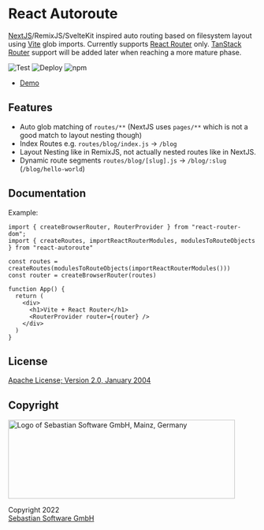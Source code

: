 # React Autoroute

[NextJS](https://nextjs.org/docs/routing/introduction)/RemixJS/SvelteKit inspired auto routing based on filesystem layout using [Vite](https://vitejs.dev) glob imports. Currently supports [React Router](https://reactrouter.com/en/main) only. [TanStack Router](https://tanstack.com/router/v1) support will be added later when reaching a more mature phase.

![Test](https://github.com/sebastian-software/react-autoroute/actions/workflows/test.yml/badge.svg)
![Deploy](https://github.com/sebastian-software/react-autoroute/actions/workflows/deploy.yml/badge.svg)
![npm](https://img.shields.io/npm/v/react-autoroute)

- [Demo](https://sebastian-software.github.io/react-autoroute/index.html)

## Features

- Auto glob matching of `routes/**` (NextJS uses `pages/**` which is not a good match to layout nesting though)
- Index Routes e.g. `routes/blog/index.js` → `/blog`
- Layout Nesting like in RemixJS, not actually nested routes like in NextJS.
- Dynamic route segments `routes/blog/[slug].js` → `/blog/:slug` (`/blog/hello-world`)

## Documentation

Example:

```tsx
import { createBrowserRouter, RouterProvider } from "react-router-dom";
import { createRoutes, importReactRouterModules, modulesToRouteObjects } from "react-autoroute"

const routes = createRoutes(modulesToRouteObjects(importReactRouterModules()))
const router = createBrowserRouter(routes)

function App() {
  return (
    <div>
      <h1>Vite + React Router</h1>
      <RouterProvider router={router} />
    </div>
  )
}
```


## License

[Apache License; Version 2.0, January 2004](http://www.apache.org/licenses/LICENSE-2.0)

## Copyright

<img src="https://cdn.rawgit.com/sebastian-software/sebastian-software-brand/0d4ec9d6/sebastiansoftware-en.svg" alt="Logo of Sebastian Software GmbH, Mainz, Germany" width="460" height="160"/>

Copyright 2022<br/>[Sebastian Software GmbH](http://www.sebastian-software.de)
